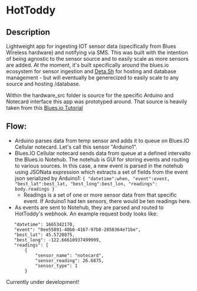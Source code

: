 # HotToddy

## Description
Lightweight app for ingesting IOT sensor data (specifically from Blues Wireless hardware) and notifying via SMS. This was built with the intention of being agnostic to the sensor source and to easily scale as more sensors are added. At the moment, it's built specifically around the blues.io ecosystem for sensor ingestion and [Deta.Sh](deta.sh) for hosting and database management - but will eventually be generecized to easily scale to any source and hosting /database.

Within the hardware_src folder is source for the specific Arduino and Notecard interface this app was prototyped around. That source is heavily taken from this [Blues.io Tutorial](https://dev.blues.io/guides-and-tutorials/collecting-sensor-data/notecarrier-a/arduino-nano-33-ble-sense/c-cpp-arduino-wiring/)
 
 ## Flow:
- Arduino parses data from temp sensor and adds it to queue on Blues.IO Cellular notecard. Let's call this sensor "Arduino1".
- Blues.IO Cellular notecard sends data from queue at a defined intervalto the Blues.io Notehub. The notehub is GUI for storing events and routing to various sources. In this case, a new event is parsed in the notehub using JSONata expression which extracts a set of fields from the event json serialized by Arduino1:
`{
    "datetime":when,
    "event":event,
    "best_lat":best_lat,
    "best_long":best_lon,
    "readings": body.readings
}`
  - Readings is a set of one or more sensor data from that specific event. If Arduino1 had ten sensors, there would be ten readings here.
- As events are sent to Notehub, they are parsed and routed to HotToddy's webhook. An example request body looks like: 
 
 ```
    "datetime": 1665342170,
    "event": "0ee55891-40b6-4167-97b8-2858364e71be",
    "best_lat": 45.5728875,
    "best_long": -122.66610937499999,
    "readings": [
        {
            "sensor_name": "notecard",
            "sensor_reading": 26.6875,
            "sensor_type": 1
        }
```
 
 Currently under development!
